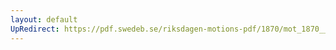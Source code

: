 ```yaml
---
layout: default
UpRedirect: https://pdf.swedeb.se/riksdagen-motions-pdf/1870/mot_1870__ak__00117/mot_1870__ak__00117_001.pdf
---
```


